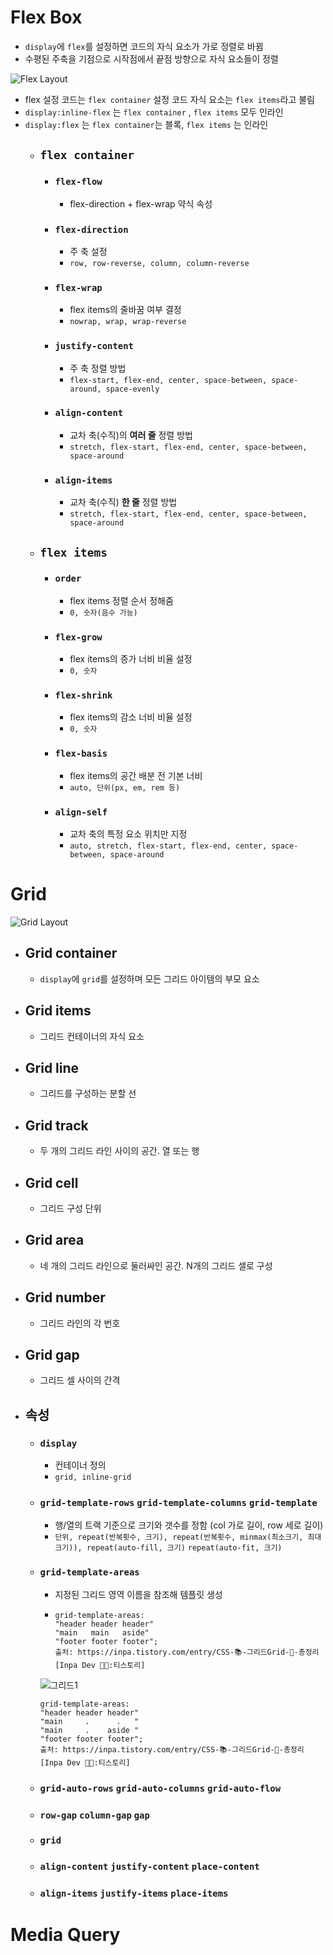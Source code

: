 # Flex Box
- `display`에 `flex`를 설정하면 코드의 자식 요소가 가로 정렬로 바뀜
- 수평된 주축을 기점으로 시작점에서 끝점 방향으로 자식 요소들이 정렬

![Flex Layout](https://velog.velcdn.com/images/front-ant/post/b98ba153-3c96-4c15-98b6-0ab1c9c63f5d/image.png)

- flex 설정 코드는 `flex container` 설정 코드 자식 요소는 `flex items`라고 불림
- `display:inline-flex` 는 `flex container` , `flex items` 모두 인라인
- `display:flex` 는 `flex container`는 블록, `flex items` 는 인라인
  - ## `flex container`
    - ### `flex-flow`
      + flex-direction + flex-wrap 약식 속성
    - ### `flex-direction`
      + 주 축 설정
      + `row, row-reverse, column, column-reverse`
    - ### `flex-wrap`
      + flex items의 줄바꿈 여부 결정
      + `nowrap, wrap, wrap-reverse`
    - ### `justify-content`
      + 주 축 정렬 방법
      + `flex-start, flex-end, center, space-between, space-around, space-evenly`
    - ### `align-content`
      + 교차 축(수직)의 **여러 줄** 정렬 방법
      + `stretch, flex-start, flex-end, center, space-between, space-around`
    - ### `align-items`
      + 교차 축(수직) **한 줄** 정렬 방법
      + `stretch, flex-start, flex-end, center, space-between, space-around`
  - ## `flex items`
    - ### `order`
      + flex items 정렬 순서 정해줌
      + `0, 숫자(음수 가능)`
    - ### `flex-grow`
      + flex items의 증가 너비 비율 설정
      + `0, 숫자`
    - ### `flex-shrink`
      + flex items의 감소 너비 비율 설정
      + `0, 숫자`
    - ### `flex-basis`
      + flex items의 공간 배분 전 기본 너비
      + `auto, 단위(px, em, rem 등)`
    - ### `align-self`
      + 교차 축의 특정 요소 위치만 지정
      + `auto, stretch, flex-start, flex-end, center, space-between, space-around`

# Grid

![Grid Layout](https://img1.daumcdn.net/thumb/R1280x0/?scode=mtistory2&fname=https%3A%2F%2Fblog.kakaocdn.net%2Fdn%2F6MyfX%2Fbtrg0pxkTXp%2FSKZAJzQO1U0GlzxB4mqeBK%2Fimg.png)

- ## Grid container
  - `display`에 `grid`를 설정하며 모든 그리드 아이템의 부모 요소
- ## Grid items
  - 그리드 컨테이너의 자식 요소
- ## Grid line
  - 그리드를 구성하는 분할 선
- ## Grid track
  - 두 개의 그리드 라인 사이의 공간. 열 또는 행
- ## Grid cell
  - 그리드 구성 단위
- ## Grid area
  - 네 개의 그리드 라인으로 둘러싸인 공간. N개의 그리드 셀로 구성
- ## Grid number
  - 그리드 라인의 각 번호
- ## Grid gap
  - 그리드 셀 사이의 간격
- ## 속성
  - ### `display`
    - 컨테이너 정의
    - `grid, inline-grid`
  - ### `grid-template-rows` `grid-template-columns` `grid-template`
    - 행/열의 트랙 기준으로 크기와 갯수를 정함 (col 가로 길이, row 세로 길이)
    - `단위, repeat(반복횟수, 크기), repeat(반복횟수, minmax(최소크기, 최대크기)), repeat(auto-fill, 크기)`
       `repeat(auto-fit, 크기)`
  - ### `grid-template-areas`
    - 지정된 그리드 영역 이름을 참조해 템플릿 생성
    - ```
      grid-template-areas:
      "header header header"
      "main   main   aside"
      "footer footer footer";
      출처: https://inpa.tistory.com/entry/CSS-📚-그리드Grid-💯-총정리 [Inpa Dev 👨‍💻:티스토리]
      ```
     ![그리드1](https://img1.daumcdn.net/thumb/R1280x0/?scode=mtistory2&fname=https%3A%2F%2Fblog.kakaocdn.net%2Fdn%2FbwihkI%2Fbtrg3q2IS3Z%2FTg6ZpDvnf1nZaIjgycU7z0%2Fimg.png)
      ```
      grid-template-areas:
      "header header header"
      "main     .      .   "
      "main     .    aside "
      "footer footer footer";
      출처: https://inpa.tistory.com/entry/CSS-📚-그리드Grid-💯-총정리 [Inpa Dev 👨‍💻:티스토리]
      ```
      
  - ### `grid-auto-rows` `grid-auto-columns` `grid-auto-flow`
  - ### `row-gap` `column-gap` `gap`
  - ### `grid`
  - ### `align-content` `justify-content` `place-content`
  - ### `align-items` `justify-items` `place-items`

# Media Query

